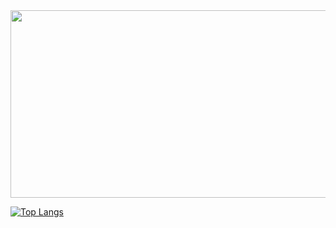 <div id="header" align="center">
  <img src="https://media.giphy.com/media/qgQUggAC3Pfv687qPC/giphy.gif" width="600" height="300"/>
</div>

[![Top Langs](https://github-readme-stats.vercel.app/api/top-langs/?username=alexegie&theme=tokyonight)](https://github.com/anuraghazra/github-readme-stats)
